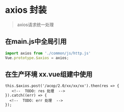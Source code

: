 
# axios 封装

> axios请求统一处理

## 在main.js中全局引用
```javascript
import axios from './common/js/http.js'
Vue.prototype.$axios = axios;
```

## 在生产环境 xx.vue组建中使用
```vue
this.$axios.post('/acop/2.0/xx/xx/xx').then(res => {
   <!--  TODO: res 处理  -->
}).catch((err) => {
  <!--  TODO: err 处理  -->
});
```
